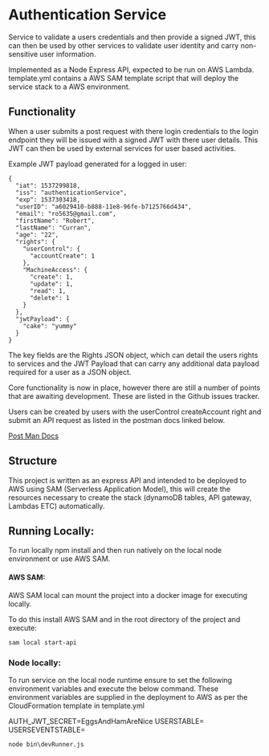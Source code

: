 # Authentication Service

Service to validate a users credentials and then provide a signed JWT, this can then be used by other services to validate user identity and carry non-sensitive user information.

Implemented as a Node Express API, expected to be run on AWS Lambda. template.yml contains a AWS SAM template script that will deploy the service stack to a AWS environment.


## Functionality

When a user submits a post request with there login credentials to the login endpoint they will be issued with a    signed JWT with there user details. This JWT can then be used by external services for user based activities.

Example JWT payload generated for a logged in user:

```
{
  "iat": 1537299818,
  "iss": "authenticationService",
  "exp": 1537303418,
  "userID": "a6029410-b888-11e8-96fe-b7125766d434",
  "email": "ro5635@gmail.com",
  "firstName": "Robert",
  "lastName": "Curran",
  "age": "22",
  "rights": {
    "userControl": {
      "accountCreate": 1
    },
    "MachineAccess": {
      "create": 1,
      "update": 1,
      "read": 1,
      "delete": 1
    }
  },
  "jwtPayload": {
    "cake": "yummy"
  }
}
```

The key fields are the Rights JSON object, which can detail the users rights to services and the JWT Payload that can carry any additional data payload required for a user as a JSON object.

Core functionality is now in place, however there are still a number of points that are awaiting development. These are listed in the Github issues tracker.

Users can be created by users with the userControl createAccount right and submit an API request as listed in the postman docs linked below.

[Post Man Docs](https://documenter.getpostman.com/view/1268576/RWaLwTqq)

## Structure

This project is written as an express API and intended to be deployed to AWS using SAM (Serverless Application Model), this will create the resources necessary to create the stack (dynamoDB tables, API gateway, Lambdas ETC) automatically.



## Running Locally:

To run locally npm install and then run natively on the local node environment or use AWS SAM.

#### AWS SAM:

AWS SAM local can mount the project into a docker image for executing locally.

To do this install AWS SAM and in the root directory of the project and execute:
```
sam local start-api
```

### Node locally:

To run service on the local node runtime ensure to set the following environment variables and execute the below command.
These environment variables are supplied in the deployment to AWS as per the CloudFormation template in template.yml

AUTH_JWT_SECRET=EggsAndHamAreNice
USERSTABLE=
USERSEVENTSTABLE=

```
node bin\devRunner.js
```